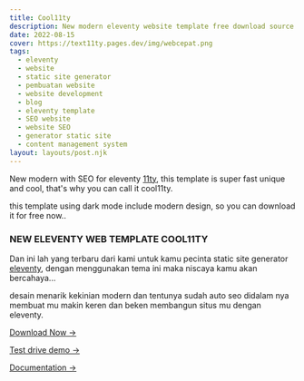 ```yaml
---
title: Cool11ty
description: New modern eleventy website template free download source code.
date: 2022-08-15
cover: https://text11ty.pages.dev/img/webcepat.png
tags:
  - eleventy
  - website
  - static site generator
  - pembuatan website
  - website development
  - blog
  - eleventy template
  - SEO website
  - website SEO
  - generator static site
  - content management system
layout: layouts/post.njk
---
```


New modern with SEO for eleventy [11ty](https://11ty.dev), this template is super fast unique and cool, that's why you can call it cool11ty.

this template using dark mode include modern design, so you can download it for free now.. 

### NEW ELEVENTY WEB TEMPLATE COOL11TY

Dan ini lah yang terbaru dari kami untuk kamu pecinta static site generator [eleventy](https://11ty.dev), dengan menggunakan tema ini maka niscaya kamu akan bercahaya...

desain menarik kekinian modern dan tentunya sudah auto seo didalam nya membuat mu makin keren dan beken membangun situs mu dengan eleventy.

[Download Now →](https://github.com/mesinkasir/cool11ty)

[Test drive demo →](https://statisweb.pages.dev/)

[Documentation →](https://www.hockeycomputindo.com/2022/06/new-eleventy-11ty-web-modern-template.html)
